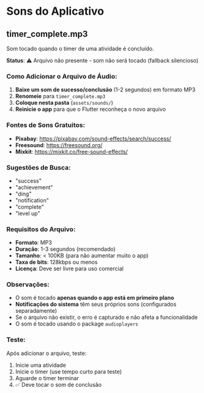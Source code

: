 # Sons do Aplicativo

## timer_complete.mp3
Som tocado quando o timer de uma atividade é concluído.

**Status**: ⚠️ Arquivo não presente - som não será tocado (fallback silencioso)

### Como Adicionar o Arquivo de Áudio:

1. **Baixe um som de sucesso/conclusão** (1-2 segundos) em formato MP3
2. **Renomeie** para `timer_complete.mp3`
3. **Coloque nesta pasta** (`assets/sounds/`)
4. **Reinicie o app** para que o Flutter reconheça o novo arquivo

### Fontes de Sons Gratuitos:

- **Pixabay**: https://pixabay.com/sound-effects/search/success/
- **Freesound**: https://freesound.org/
- **Mixkit**: https://mixkit.co/free-sound-effects/

### Sugestões de Busca:
- "success"
- "achievement" 
- "ding"
- "notification"
- "complete"
- "level up"

### Requisitos do Arquivo:
- **Formato**: MP3
- **Duração**: 1-3 segundos (recomendado)
- **Tamanho**: < 100KB (para não aumentar muito o app)
- **Taxa de bits**: 128kbps ou menos
- **Licença**: Deve ser livre para uso comercial

### Observações:
- O som é tocado **apenas quando o app está em primeiro plano**
- **Notificações do sistema** têm seus próprios sons (configurados separadamente)
- Se o arquivo não existir, o erro é capturado e não afeta a funcionalidade
- O som é tocado usando o package `audioplayers`

### Teste:
Após adicionar o arquivo, teste:
1. Inicie uma atividade
2. Inicie o timer (use tempo curto para teste)
3. Aguarde o timer terminar
4. ✅ Deve tocar o som de conclusão

